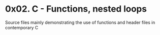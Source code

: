 # 0x02. C - Functions, nested loops
Source files mainly demonstrating the use of functions and header files in contemporary C
